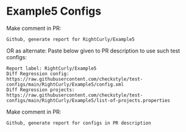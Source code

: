 # Example5 Configs
Make comment in PR:
```
Github, generate report for RightCurly/Example5
```
OR as alternate:
Paste below given to PR description to use such test configs:
```
Report label: RightCurly/Example5
Diff Regression config: https://raw.githubusercontent.com/checkstyle/test-configs/main/RightCurly/Example5/config.xml
Diff Regression projects: https://raw.githubusercontent.com/checkstyle/test-configs/main/RightCurly/Example5/list-of-projects.properties
```
Make comment in PR:
```
Github, generate report for configs in PR description
```
